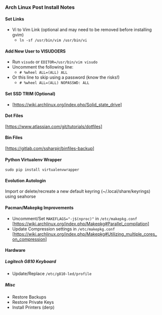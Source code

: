 ### Arch Linux Post Install Notes

#### Set Links
* Vi to Vim Link (optional and may need to be removed before installing gvim)
  * ```ln -sf /usr/bin/vim /usr/bin/vi```

#### Add New User to VISUDOERS
* Run ```visudo``` or ```EDITOR=/usr/bin/vim visudo```
* Uncomment the following line:
  * ```# %wheel ALL=(ALL) ALL```
* Or this line to skip using a password (know the risks!)
  * ```# %wheel ALL=(ALL) NOPASSWD: ALL```

#### Set SSD TRIM (Optional)
* [https://wiki.archlinux.org/index.php/Solid_state_drive]

#### Dot Files
[https://www.atlassian.com/git/tutorials/dotfiles]

#### Bin Files
[https://gitlab.com/ssharpjr/binfiles-backup]

#### Python Virtualenv Wrapper
```sudo pip install virtualenvwrapper```

#### Evolution Autologin
Import or delete/recreate a new default keyring (~/.local/share/keyrings) using seahorse

#### Pacman/Makepkg Improvements
* Uncomment/Set ```MAKEFLAGS="-j$(nproc)"``` in ```/etc/makepkg.conf``` [https://wiki.archlinux.org/index.php/Makepkg#Parallel_compilation]
* Update Compression settings in ```/etc/makepkg.conf``` [https://wiki.archlinux.org/index.php/Makepkg#Utilizing_multiple_cores_on_compression]


#### Hardware 
##### Logitech G810 Keyboard
* Update/Replace ```/etc/g810-led/profile```

##### Misc
* Restore Backups
* Restore Private Keys
* Install Printers (derp)
